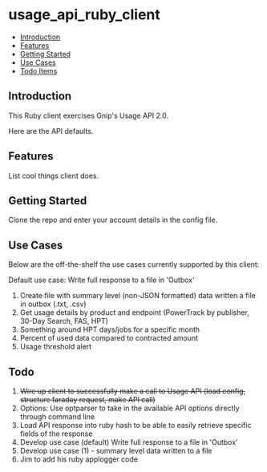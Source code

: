 # usage_api_ruby_client

+ [Introduction](#introduction)
+ [Features](#features)
+ [Getting Started](#getting-started)
+ [Use Cases](#use-cases)
+ [Todo Items](#todos)

## Introduction <a id="introduction" class="tall">&nbsp;</a>

This Ruby client exercises Gnip's Usage API 2.0.

Here are the API defaults.

## Features <a id="features" class="tall">&nbsp;</a>

List cool things client does.

## Getting Started <a id="getting-started" class="tall">&nbsp;</a>

Clone the repo and enter your account details in the config file.

## Use Cases <a id="use-cases" class="tall">&nbsp;</a>

Below are the off-the-shelf the use cases currently supported by this client:

Default use case: Write full response to a file in 'Outbox'

1. Create file with summary level (non-JSON formatted) data written a file in outbox (.txt, .csv)
2. Get usage details by product and endpoint (PowerTrack by publisher, 30-Day Search, FAS, HPT)
3. Something around HPT days/jobs for a specific month
4. Percent of used data compared to contracted amount
5. Usage threshold alert

## Todo <a id="todos" class="tall">&nbsp;</a>

1. ~~Wire up client to successfully make a call to Usage API (load config, structure faraday request, make API call)~~
2. Options: Use optparser to take in the available API options directly through command line
3. Load API response into ruby hash to be able to easily retrieve specific fields of the response
4. Develop use case (default) Write full response to a file in 'Outbox'
5. Develop use case (1) - summary level data written to a file
6. Jim to add his ruby applogger code 

